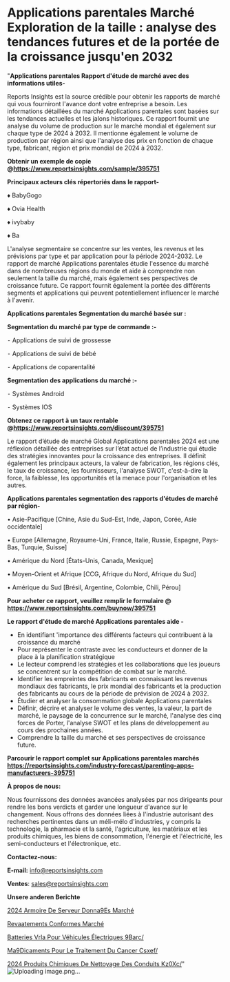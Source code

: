# Applications parentales Marché Exploration de la taille : analyse des tendances futures et de la portée de la croissance jusqu'en 2032

"<strong>Applications parentales Rapport d'étude de marché avec des informations utiles-</strong>

Reports Insights est la source crédible pour obtenir les rapports de marché qui vous fourniront l'avance dont votre entreprise a besoin. Les informations détaillées du marché Applications parentales sont basées sur les tendances actuelles et les jalons historiques. Ce rapport fournit une analyse du volume de production sur le marché mondial et également sur chaque type de 2024 à 2032. Il mentionne également le volume de production par région ainsi que l'analyse des prix en fonction de chaque type, fabricant, région et prix mondial de 2024 à 2032.

<strong><b>Obtenir un exemple de copie @</b></strong><a href=https://www.reportsinsights.com/sample/395751><strong><b>https://www.reportsinsights.com/sample/395751</b></strong></a>

<b>Principaux acteurs clés répertoriés dans le rapport-</b>

<b> </b>♦ BabyGogo

♦ Ovia Health

♦ ivybaby

♦ Ba

L'analyse segmentaire se concentre sur les ventes, les revenus et les prévisions par type et par application pour la période 2024-2032. Le rapport de marché Applications parentales étudie l'essence du marché dans de nombreuses régions du monde et aide à comprendre non seulement la taille du marché, mais également ses perspectives de croissance future. Ce rapport fournit également la portée des différents segments et applications qui peuvent potentiellement influencer le marché à l'avenir.

<strong>Applications parentales Segmentation du marché basée sur :</strong>

<strong>Segmentation du marché par type de commande :-</strong>

⁃ Applications de suivi de grossesse

⁃ Applications de suivi de bébé

⁃ Applications de coparentalité

<strong>Segmentation des applications du marché :-</strong>

⁃ Systèmes Android

⁃ Systèmes IOS

<strong><b>Obtenez ce rapport à un taux rentable @</b></strong><a href=https://www.reportsinsights.com/discount/395751><strong><b>https://www.reportsinsights.com/discount/395751</b></strong></a>

Le rapport d’étude de marché Global Applications parentales 2024 est une réflexion détaillée des entreprises sur l’état actuel de l’industrie qui étudie des stratégies innovantes pour la croissance des entreprises. Il définit également les principaux acteurs, la valeur de fabrication, les régions clés, le taux de croissance, les fournisseurs, l'analyse SWOT, c'est-à-dire la force, la faiblesse, les opportunités et la menace pour l'organisation et les autres.

<strong>Applications parentales segmentation des rapports d'études de marché par région-</strong>

• Asie-Pacifique [Chine, Asie du Sud-Est, Inde, Japon, Corée, Asie occidentale]

• Europe [Allemagne, Royaume-Uni, France, Italie, Russie, Espagne, Pays-Bas, Turquie, Suisse]

• Amérique du Nord [États-Unis, Canada, Mexique]

• Moyen-Orient et Afrique [CCG, Afrique du Nord, Afrique du Sud]

• Amérique du Sud [Brésil, Argentine, Colombie, Chili, Pérou]

<strong>Pour acheter ce rapport, veuillez remplir le formulaire @   <a href=https://www.reportsinsights.com/buynow/395751>https://www.reportsinsights.com/buynow/395751</a></strong>

<strong>Le rapport d'étude de marché Applications parentales aide -</strong>
<ul>
  <li>En identifiant 'importance des différents facteurs qui contribuent à la croissance du marché</li>
  <li>Pour représenter le contraste avec les conducteurs et donner de la place à la planification stratégique</li>
  <li>Le lecteur comprend les stratégies et les collaborations que les joueurs se concentrent sur la compétition de combat sur le marché.</li>
  <li>Identifier les empreintes des fabricants en connaissant les revenus mondiaux des fabricants, le prix mondial des fabricants et la production des fabricants au cours de la période de prévision de 2024 à 2032.</li>
  <li>Étudier et analyser la consommation globale Applications parentales</li>
  <li>Définir, décrire et analyser le volume des ventes, la valeur, la part de marché, le paysage de la concurrence sur le marché, l'analyse des cinq forces de Porter, l'analyse SWOT et les plans de développement au cours des prochaines années.</li>
  <li>Comprendre la taille du marché et ses perspectives de croissance future.</li>
</ul>

<strong>Parcourir le rapport complet sur Applications parentales marchés <a href=https://reportsinsights.com/industry-forecast/parenting-apps-manufacturers-395751>https://reportsinsights.com/industry-forecast/parenting-apps-manufacturers-395751</a></strong>

<strong>À propos de nous:</strong>

Nous fournissons des données avancées analysées par nos dirigeants pour rendre les bons verdicts et garder une longueur d'avance sur le changement. Nous offrons des données liées à l'industrie autorisant des recherches pertinentes dans un méli-mélo d'industries, y compris la technologie, la pharmacie et la santé, l'agriculture, les matériaux et les produits chimiques, les biens de consommation, l'énergie et l'électricité, les semi-conducteurs et l'électronique, etc.

<strong>Contactez-nous:</strong>

<strong>E-mail:</strong> <a href=mailto:info@reportsinsights.com>info@reportsinsights.com</a>

<strong>Ventes</strong>: <a href=mailto:sales@reportsinsights.com>sales@reportsinsights.com</a>

<strong>Unsere anderen Berichte</strong>

<a href=https://www.linkedin.com/pulse/2024-armoire-de-serveur-donn%C3%A9es-march%C3%A9-m5fbc/>2024 Armoire De Serveur Donna9Es Marché</a>

<a href=https://www.linkedin.com/pulse/rev%C3%AAtements-conformes-march%C3%A9-2024-part-de-croissance-l1d5c/>Revaatements Conformes Marché</a>

<a href=https://www.linkedin.com/pulse/batteries-vrla-pour-véhicules-électriques-9barc/>Batteries Vrla Pour Véhicules Électriques 9Barc/</a>

<a href=https://www.linkedin.com/pulse/m%C3%A9dicaments-pour-le-traitement-du-cancer-csxef/>Ma9Dicaments Pour Le Traitement Du Cancer Csxef/</a>

<a href=https://www.linkedin.com/pulse/2024-produits-chimiques-de-nettoyage-des-conduits-kz0xc/>2024 Produits Chimiques De Nettoyage Des Conduits Kz0Xc/</a>"
![Uploading image.png…]()
